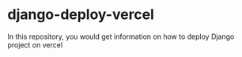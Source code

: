# django-deploy-vercel
In this repository, you would get information on how to deploy Django project on vercel
